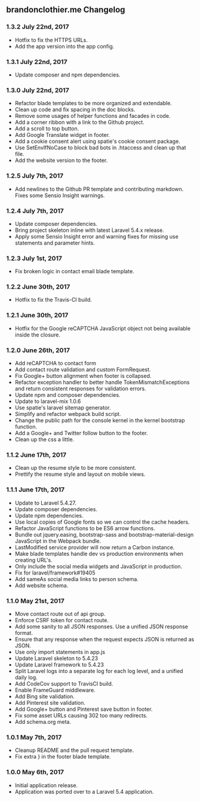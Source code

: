 ## brandonclothier.me Changelog
### 1.3.2 July 22nd, 2017
- Hotfix to fix the HTTPS URLs.
- Add the app version into the app config.

### 1.3.1 July 22nd, 2017
- Update composer and npm dependencies.

### 1.3.0 July 22nd, 2017
- Refactor blade templates to be more organized and extendable.
- Clean up code and fix spacing in the doc blocks.
- Remove some usages of helper functions and facades in code.
- Add a corner ribbon with a link to the Github project.
- Add a scroll to top button.
- Add Google Translate widget in footer.
- Add a cookie consent alert using spatie's cookie consent package.
- Use SetEnvIfNoCase to block bad bots in .htaccess and clean up that file.
- Add the website version to the footer.

### 1.2.5 July 7th, 2017
- Add newlines to the Github PR template and contributing markdown. Fixes some Sensio Insight warnings.

### 1.2.4 July 7th, 2017
- Update composer dependencies.
- Bring project skeleton inline with latest Laravel 5.4.x release.
- Apply some Sensio Insight error and warning fixes for missing use statements and parameter hints.

### 1.2.3 July 1st, 2017
- Fix broken logic in contact email blade template.

### 1.2.2 June 30th, 2017
- Hotfix to fix the Travis-CI build.

### 1.2.1 June 30th, 2017
- Hotfix for the Google reCAPTCHA JavaScript object not being available inside the closure.

### 1.2.0 June 26th, 2017
- Add reCAPTCHA to contact form
- Add contact route validation and custom FormRequest.
- Fix Google+ button alignment when footer is collapsed.
- Refactor exception handler to better handle TokenMismatchExceptions and return consistent responses for validation errors.
- Update npm and composer dependencies.
- Update to laravel-mix 1.0.6
- Use spatie's laravel sitemap generator.
- Simplify and refactor webpack build script.
- Change the public path for the console kernel in the kernel bootstrap function.
- Add a Google+ and Twitter follow button to the footer.
- Clean up the css a little.

### 1.1.2 June 17th, 2017
- Clean up the resume style to be more consistent.
- Prettify the resume style and layout on mobile views.

### 1.1.1 June 17th, 2017
- Update to Laravel 5.4.27.
- Update composer dependencies.
- Update npm dependencies.
- Use local copies of Google fonts so we can control the cache headers.
- Refactor JavaScript functions to be ES6 arrow functions.
- Bundle out jquery.easing, bootstrap-sass and bootstrap-material-design JavaScript in the Webpack bundle.
- LastModified service provider will now return a Carbon instance.
- Make blade templates handle dev vs production environments when creating URL's.
- Only include the social media widgets and JavaScript in production.
- Fix for laravel/framework#19405
- Add sameAs social media links to person schema.
- Add website schema.

### 1.1.0 May 21st, 2017
- Move contact route out of api group.
- Enforce CSRF token for contact route.
- Add some sanity to all JSON responses. Use a unified JSON response format.
- Ensure that any response when the request expects JSON is returned as JSON.
- Use only import statements in app.js
- Update Laravel skeleton to 5.4.23
- Update Laravel framework to 5.4.23
- Split Laravel logs into a separate log for each log level, and a unified daily log.
- Add CodeCov support to TravisCI build.
- Enable FrameGuard middleware.
- Add Bing site validation.
- Add Pinterest site validation.
- Add Google+ button and Pinterest save button in footer.
- Fix some asset URLs causing 302 too many redirects.
- Add schema.org meta.

### 1.0.1 May 7th, 2017
- Cleanup README and the pull request template.
- Fix extra } in the footer blade template.

### 1.0.0 May 6th, 2017
- Initial application release.
- Application was ported over to a Laravel 5.4 application.
